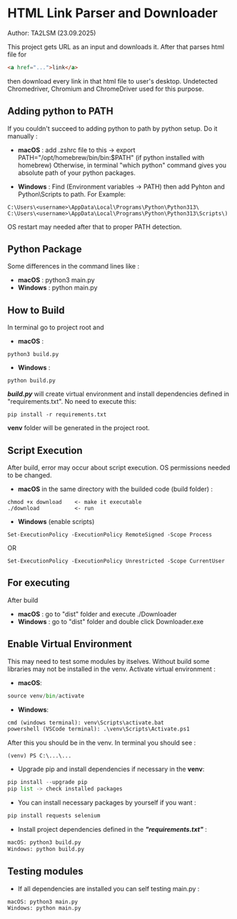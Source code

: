 # HTML Link Parser and Downloader
Author: TA2LSM (23.09.2025)

This project gets URL as an input and downloads it. After that parses html file for

```html
<a href="...">link</a>
```

then download every link in that html file to user's desktop. Undetected Chromedriver, Chromium and ChromeDriver used for this purpose.

## Adding python to PATH
If you couldn't succeed to adding python to path by python setup. Do it manually :

+ **macOS** : add .zshrc file to this -> export PATH="/opt/homebrew/bin/bin:$PATH" (if python installed with homebrew)
Otherwise, in terminal "which python" command gives you absolute path of your python packages.

+ **Windows** : Find (Environment variables -> PATH) then add Pyhton and Python\Scripts to path. For Example: 

```
C:\Users\<username>\AppData\Local\Programs\Python\Python313\
C:\Users\<username>\AppData\Local\Programs\Python\Python313\Scripts\)
```

OS restart may needed after that to proper PATH detection.

## Python Package
Some differences in the command lines like :

+ **macOS** : python3 main.py
+ **Windows** : python main.py

## How to Build
In terminal go to project root and

+ **macOS** :
```
python3 build.py
```

+ **Windows** :
```
python build.py
```

***build.py*** will create virtual environment and install dependencies defined in "requirements.txt". No need to execute this:

```
pip install -r requirements.txt
```

**venv** folder will be generated in the project root.

## Script Execution
After build, error may occur about script execution. OS permissions needed to be changed.

+ **macOS** in the same directory with the builded code (build folder) :
```
chmod +x download    <- make it executable
./download           <- run
```

+ **Windows** (enable scripts)
```
Set-ExecutionPolicy -ExecutionPolicy RemoteSigned -Scope Process
```
OR 
```
Set-ExecutionPolicy -ExecutionPolicy Unrestricted -Scope CurrentUser
```

## For executing
After build
+ **macOS** : go to "dist" folder and execute ./Downloader 
+ **Windows** : go to "dist" folder and double click Downloader.exe

## Enable Virtual Environment
This may need to test some modules by itselves. Without build some libraries may not be installed in the venv. Activate virtual environment :

+ **macOS**:
```python
source venv/bin/activate
```

+ **Windows**:
```python
cmd (windows terminal): venv\Scripts\activate.bat
powershell (VSCode terminal): .\venv\Scripts\Activate.ps1
```

After this you should be in the venv. In terminal you should see :
```
(venv) PS C:\...\...
```

* Upgrade pip and install dependencies if necessary in the **venv**:
```python
pip install --upgrade pip
pip list -> check installed packages
```

* You can install necessary packages by yourself if you want :
```python
pip install requests selenium 
```

* Install project dependencies defined in the ***"requirements.txt"*** :
```python
macOS: python3 build.py
Windows: python build.py
```
## Testing modules
* If all dependencies are installed you can self testing main.py :
```python
macOS: python3 main.py
Windows: python main.py
```